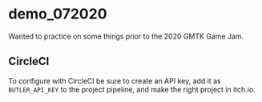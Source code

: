 # demo_072020

Wanted to practice on some things prior to the 2020 GMTK Game Jam.

## CircleCI

To configure with CircleCI be sure to create an API key, add it as `BUTLER_API_KEY` to the project pipeline, and make the right project in itch.io.
